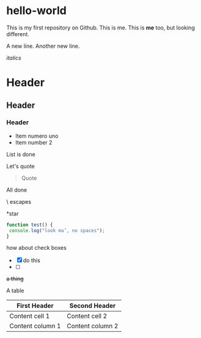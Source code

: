 # hello-world
This is my first repository on Github.
This is me. This is **me** too, but looking different.


A new line.
Another new line.

_italics_
# Header
## Header
### Header

* Item numero uno
* Item number 2

List is done

Let's quote
> Quote

All done

\ escapes

\*star

```javascript
function test() {
 console.log("look ma’, no spaces");
}
````

how about check boxes
- [x] do this
- [ ]
<del>a thing</del>

A table

First Header | Second Header
------------ | -------------
Content cell 1 | Content cell 2
Content column 1 | Content column 2
